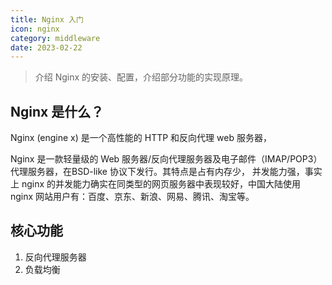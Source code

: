 ```yaml
---
title: Nginx 入门
icon: nginx
category: middleware
date: 2023-02-22
---
```


> 介绍 Nginx 的安装、配置，介绍部分功能的实现原理。
<!-- more -->

## Nginx 是什么？

Nginx (engine x) 是一个高性能的 HTTP 和反向代理 web 服务器，

Nginx 是一款轻量级的 Web 服务器/反向代理服务器及电子邮件（IMAP/POP3）代理服务器，在BSD-like 协议下发行。其特点是占有内存少，
并发能力强，事实上 nginx 的并发能力确实在同类型的网页服务器中表现较好，中国大陆使用 nginx 网站用户有：百度、京东、新浪、网易、腾讯、淘宝等。

## 核心功能

1. 反向代理服务器
2. 负载均衡